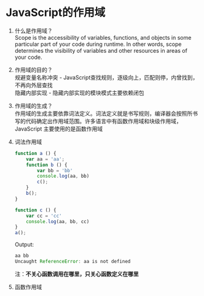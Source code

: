 # JavaScript的作用域

1. 什么是作用域？  
Scope is the accessibility of variables, functions, and objects in some particular part of your code during runtime. In other words, scope determines the visibility of variables and other resources in areas of your code.

2. 作用域的目的？  
规避变量名称冲突 - JavaScript查找规则，逐级向上，匹配则停，内曾找到，不再向外层查找  
隐藏内部实现 - 隐藏内部实现的模块模式主要依赖闭包

3. 作用域的生成？  
作用域的生成主要依靠词法定义。词法定义就是书写规则，编译器会按照所书写的代码确定出作用域范围。许多语言中有函数作用域和块级作用域，JavaScript 主要使用的是函数作用域

4. 词法作用域  
    ```js
    function a () {
        var aa = 'aa';
        function b () {
            var bb = 'bb'
            console.log(aa, bb)
            c();
        }
        b();
    }

    function c () {
        var cc = 'cc'
        console.log(aa, bb, cc)
    }
    a();
    ```
    Output:
    ```js
    aa bb
    Uncaught ReferenceError: aa is not defined
    ```
    注：**不关心函数调用在哪里，只关心函数定义在哪里**

5. 函数作用域
